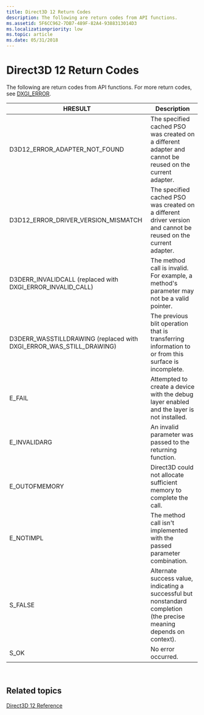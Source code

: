```yaml
---
title: Direct3D 12 Return Codes
description: The following are return codes from API functions.
ms.assetid: 5F6CC962-7DB7-489F-82A4-9388313014D3
ms.localizationpriority: low
ms.topic: article
ms.date: 05/31/2018
---
```


# Direct3D 12 Return Codes

The following are return codes from API functions. For more return codes, see [DXGI\_ERROR](/windows/desktop/direct3ddxgi/dxgi-error).



| HRESULT                                                                  | Description                                                                                                           |
|--------------------------------------------------------------------------|-----------------------------------------------------------------------------------------------------------------------|
| D3D12\_ERROR\_ADAPTER\_NOT\_FOUND                                        | The specified cached PSO was created on a different adapter and cannot be reused on the current adapter.          |
| D3D12\_ERROR\_DRIVER\_VERSION\_MISMATCH                                  | The specified cached PSO was created on a different driver version and cannot be reused on the current adapter.  |
| D3DERR\_INVALIDCALL (replaced with DXGI\_ERROR\_INVALID\_CALL)           | The method call is invalid. For example, a method's parameter may not be a valid pointer.                             |
| D3DERR\_WASSTILLDRAWING (replaced with DXGI\_ERROR\_WAS\_STILL\_DRAWING) | The previous blit operation that is transferring information to or from this surface is incomplete.                   |
| E\_FAIL                                                                  | Attempted to create a device with the debug layer enabled and the layer is not installed.                             |
| E\_INVALIDARG                                                            | An invalid parameter was passed to the returning function.                                                             |
| E\_OUTOFMEMORY                                                           | Direct3D could not allocate sufficient memory to complete the call.                                                   |
| E\_NOTIMPL                                                               | The method call isn't implemented with the passed parameter combination.                                               |
| S\_FALSE                                                                 | Alternate success value, indicating a successful but nonstandard completion (the precise meaning depends on context). |
| S\_OK                                                                    | No error occurred.                                                                                                    |



 

## Related topics

<dl> <dt>

[Direct3D 12 Reference](direct3d-12-reference.md)
</dt> </dl>

 

 